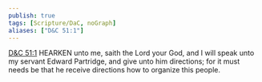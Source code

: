 ```yaml
---
publish: true
tags: [Scripture/DaC, noGraph]
aliases: ["D&C 51:1"]
---
```

[D&C 51:1](https://churchofjesuschrist.org/study/scriptures/dc-testament/dc/51?lang=eng&id=p1#p1) HEARKEN unto me, saith the Lord your God, and I will speak unto my servant Edward Partridge, and give unto him directions; for it must needs be that he receive directions how to organize this people.

